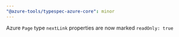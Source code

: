 ```yaml
---
"@azure-tools/typespec-azure-core": minor
---
```


Azure `Page` type `nextLink` properties are now marked `readOnly: true`
